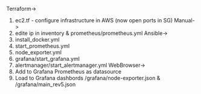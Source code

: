 Terraform->
1. ec2.tf - configure infrastructure in AWS (now open ports in SG)
Manual->
2. edite ip in inventory & prometheus/prometheus.yml
Ansible->
3. install_docker.yml
4. start_prometheus.yml
5. node_exporter.yml
6. grafana/start_grafana.yml
7. alertmanager/start_alertmanager.yml
WebBrowser->
8. Add to Grafana Prometheus as datasource
9. Load to Grafana dashbords /grafana/node-exporter.json & /grafana/main_rev5.json